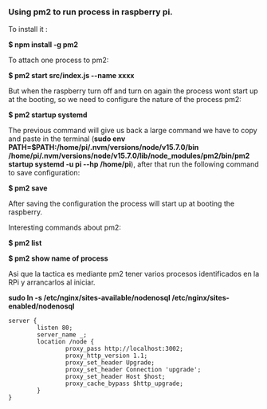 ### Using pm2 to run process in raspberry pi.

To install it :

__$ npm install -g pm2__

To attach one process to pm2:

__$ pm2 start src/index.js --name xxxx__

But when the raspberry turn off and turn on again the process wont start up at the booting, so we need to configure the nature of the process pm2:

__$ pm2 startup systemd__

The previous command will give us back a large command we have to copy and paste in the terminal (__sudo env PATH=$PATH:/home/pi/.nvm/versions/node/v15.7.0/bin /home/pi/.nvm/versions/node/v15.7.0/lib/node_modules/pm2/bin/pm2 startup systemd -u pi --hp /home/pi__), after that run the following command to save configuration:

__$ pm2 save__

After saving the configuration the process will start up at booting the raspberry.

Interesting commands about pm2:

__$ pm2 list__

__$ pm2 show name of process__

Asi que la tactica es mediante pm2 tener varios procesos identificados en la RPi y arrancarlos al iniciar.



__sudo ln -s /etc/nginx/sites-available/nodenosql /etc/nginx/sites-enabled/nodenosql__

```
server {
        listen 80;
        server_name _;
        location /node {
                proxy_pass http://localhost:3002;
                proxy_http_version 1.1;
                proxy_set_header Upgrade;
                proxy_set_header Connection 'upgrade';
                proxy_set_header Host $host;
                proxy_cache_bypass $http_upgrade;
        }
}

```